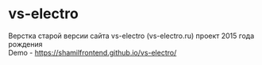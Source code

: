 # vs-electro
Верстка старой версии сайта vs-electro (vs-electro.ru) проект 2015 года рождения
<br>
Demo - https://shamilfrontend.github.io/vs-electro/
